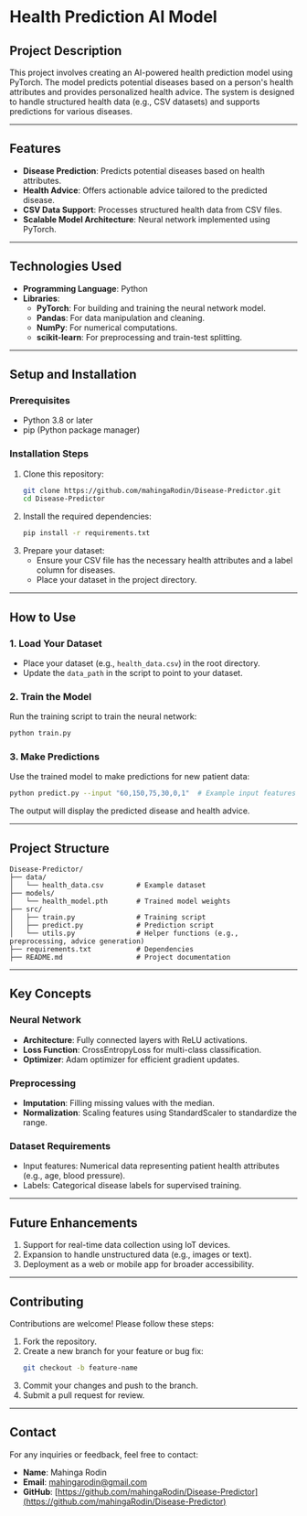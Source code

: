 # Health Prediction AI Model

## Project Description

This project involves creating an AI-powered health prediction model using PyTorch. The model predicts potential diseases based on a person's health attributes and provides personalized health advice. The system is designed to handle structured health data (e.g., CSV datasets) and supports predictions for various diseases.

---

## Features

- **Disease Prediction**: Predicts potential diseases based on health attributes.
- **Health Advice**: Offers actionable advice tailored to the predicted disease.
- **CSV Data Support**: Processes structured health data from CSV files.
- **Scalable Model Architecture**: Neural network implemented using PyTorch.

---

## Technologies Used

- **Programming Language**: Python
- **Libraries**:
  - **PyTorch**: For building and training the neural network model.
  - **Pandas**: For data manipulation and cleaning.
  - **NumPy**: For numerical computations.
  - **scikit-learn**: For preprocessing and train-test splitting.

---

## Setup and Installation

### Prerequisites

- Python 3.8 or later
- pip (Python package manager)

### Installation Steps

1. Clone this repository:
   ```bash
   git clone https://github.com/mahingaRodin/Disease-Predictor.git
   cd Disease-Predictor
   ```
2. Install the required dependencies:
   ```bash
   pip install -r requirements.txt
   ```
3. Prepare your dataset:
   - Ensure your CSV file has the necessary health attributes and a label column for diseases.
   - Place your dataset in the project directory.

---

## How to Use

### 1. Load Your Dataset

- Place your dataset (e.g., `health_data.csv`) in the root directory.
- Update the `data_path` in the script to point to your dataset.

### 2. Train the Model

Run the training script to train the neural network:

```bash
python train.py
```

### 3. Make Predictions

Use the trained model to make predictions for new patient data:

```bash
python predict.py --input "60,150,75,30,0,1"  # Example input features
```

The output will display the predicted disease and health advice.

---

## Project Structure

```
Disease-Predictor/
├── data/
│   └── health_data.csv        # Example dataset
├── models/
│   └── health_model.pth       # Trained model weights
├── src/
│   ├── train.py               # Training script
│   ├── predict.py             # Prediction script
│   └── utils.py               # Helper functions (e.g., preprocessing, advice generation)
├── requirements.txt           # Dependencies
├── README.md                  # Project documentation
```

---

## Key Concepts

### Neural Network

- **Architecture**: Fully connected layers with ReLU activations.
- **Loss Function**: CrossEntropyLoss for multi-class classification.
- **Optimizer**: Adam optimizer for efficient gradient updates.

### Preprocessing

- **Imputation**: Filling missing values with the median.
- **Normalization**: Scaling features using StandardScaler to standardize the range.

### Dataset Requirements

- Input features: Numerical data representing patient health attributes (e.g., age, blood pressure).
- Labels: Categorical disease labels for supervised training.

---

## Future Enhancements

1. Support for real-time data collection using IoT devices.
2. Expansion to handle unstructured data (e.g., images or text).
3. Deployment as a web or mobile app for broader accessibility.

---

## Contributing

Contributions are welcome! Please follow these steps:

1. Fork the repository.
2. Create a new branch for your feature or bug fix:
   ```bash
   git checkout -b feature-name
   ```
3. Commit your changes and push to the branch.
4. Submit a pull request for review.

---

## Contact

For any inquiries or feedback, feel free to contact:

- **Name**: Mahinga Rodin
- **Email**: [mahingarodin@gmail.com](mailto:mahingarodin@gmail.com)
- **GitHub**: [https://github.com/mahingaRodin/Disease-Predictor](https://github.com/mahingaRodin/Disease-Predictor)

